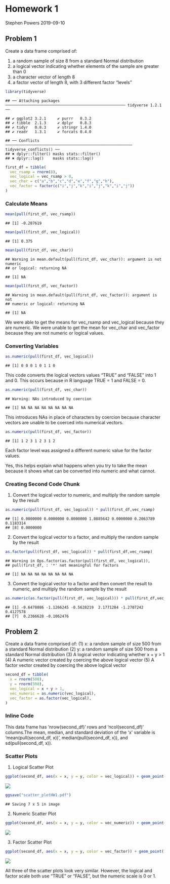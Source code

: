 Homework 1
================
Stephen Powers
2019-09-10

## Problem 1

Create a data frame comprised of:

1)  a random sample of size 8 from a standard Normal distribution
2)  a logical vector indicating whether elements of the sample are
    greater than 0
3)  a character vector of length 8
4)  a factor vector of length 8, with 3 different factor
    “levels”

<!-- end list -->

``` r
library(tidyverse)
```

    ## ── Attaching packages ───────────────────────────────────────────────────── tidyverse 1.2.1 ──

    ## ✔ ggplot2 3.2.1     ✔ purrr   0.3.2
    ## ✔ tibble  2.1.3     ✔ dplyr   0.8.3
    ## ✔ tidyr   0.8.3     ✔ stringr 1.4.0
    ## ✔ readr   1.3.1     ✔ forcats 0.4.0

    ## ── Conflicts ──────────────────────────────────────────────────────── tidyverse_conflicts() ──
    ## ✖ dplyr::filter() masks stats::filter()
    ## ✖ dplyr::lag()    masks stats::lag()

``` r
first_df = tibble(
  vec_rsamp = rnorm(8),
  vec_logical = vec_rsamp > 0,
  vec_char = c("a","b","c","d","e","f","g","h"),
  vec_factor = factor(c("i","j","k","i","j","k","i","j"))
)
```

### Calculate Means

``` r
mean(pull(first_df, vec_rsamp))
```

    ## [1] -0.287619

``` r
mean(pull(first_df, vec_logical))
```

    ## [1] 0.375

``` r
mean(pull(first_df, vec_char))
```

    ## Warning in mean.default(pull(first_df, vec_char)): argument is not numeric
    ## or logical: returning NA

    ## [1] NA

``` r
mean(pull(first_df, vec_factor))
```

    ## Warning in mean.default(pull(first_df, vec_factor)): argument is not
    ## numeric or logical: returning NA

    ## [1] NA

We were able to get the means for vec\_rsamp and vec\_logical because
they are numeric. We were unable to get the mean for vec\_char and
vec\_factor because they are not numeric or logical values.

### Converting Variables

``` r
as.numeric(pull(first_df, vec_logical))
```

    ## [1] 0 0 0 1 0 1 1 0

This code converts the logical vectors values “TRUE” and “FALSE” into 1
and 0. This occurs because in R language TRUE = 1 and FALSE = 0.

``` r
as.numeric(pull(first_df, vec_char)) 
```

    ## Warning: NAs introduced by coercion

    ## [1] NA NA NA NA NA NA NA NA

This introduces NAs in place of characters by coercion because character
vectors are unable to be coerced into numerical vectors.

``` r
as.numeric(pull(first_df, vec_factor))
```

    ## [1] 1 2 3 1 2 3 1 2

Each factor level was assigned a different numeric value for the factor
values.

Yes, this helps explain what happens when you try to take the mean
because it shows what can be converted into numeric and what cannot.

### Creating Second Code Chunk

1)  Convert the logical vector to numeric, and multiply the random
    sample by the
    result

<!-- end list -->

``` r
as.numeric(pull(first_df, vec_logical)) * pull(first_df,vec_rsamp) 
```

    ## [1] 0.0000000 0.0000000 0.0000000 1.0885642 0.0000000 0.2063789 0.1183314
    ## [8] 0.0000000

2)  Convert the logical vector to a factor, and multiply the random
    sample by the result

<!-- end list -->

``` r
as.factor(pull(first_df, vec_logical)) * pull(first_df,vec_rsamp) 
```

    ## Warning in Ops.factor(as.factor(pull(first_df, vec_logical)),
    ## pull(first_df, : '*' not meaningful for factors

    ## [1] NA NA NA NA NA NA NA NA

3)  Convert the logical vector to a factor and then convert the result
    to numeric, and multiply the random sample by the
result

<!-- end list -->

``` r
as.numeric(as.factor(pull(first_df, vec_logical))) * pull(first_df,vec_rsamp) 
```

    ## [1] -0.6478086 -1.1266245 -0.5628219  2.1771284 -1.2707242  0.4127578
    ## [7]  0.2366628 -0.1062476

## Problem 2

Create a data frame comprised of: (1) x: a random sample of size 500
from a standard Normal distribution (2) y: a random sample of size 500
from a standard Normal distribution (3) A logical vector indicating
whether x + y \> 1 (4) A numeric vector created by coercing the above
logical vector (5) A factor vector created by coercing the above logical
vector

``` r
second_df = tibble(
  x = rnorm(500),
  y = rnorm(500),
  vec_logical = x + y > 1,
  vec_numeric = as.numeric(vec_logical),
  vec_factor = as.factor(vec_logical),
)
```

### Inline Code

This data frame has ‘nrow(second\_df)’ rows and ‘ncol(second\_df)’
columns.The mean, median, and standard deviation of the ‘x’ variable is
‘mean(pull(second\_df, x))’, median(pull(second\_df, x)), and
sd(pull(second\_df, x)).

### Scatter Plots

1)  Logical Scatter Plot

<!-- end list -->

``` r
ggplot(second_df, aes(x = x, y = y, color = vec_logical)) + geom_point()
```

![](HW1_files/figure-gfm/scatter_plot-1.png)<!-- -->

``` r
ggsave("scatter_plotHW1.pdf")
```

    ## Saving 7 x 5 in image

2)  Numeric Scatter Plot

<!-- end list -->

``` r
ggplot(second_df, aes(x = x, y = y, color = vec_numeric)) + geom_point()
```

![](HW1_files/figure-gfm/scatter_plot2-1.png)<!-- -->

3)  Factor Scatter Plot

<!-- end list -->

``` r
ggplot(second_df, aes(x = x, y = y, color = vec_factor)) + geom_point()
```

![](HW1_files/figure-gfm/scatter_plot3-1.png)<!-- -->

All three of the scatter plots look very similar. However, the logical
and factor scale both use “TRUE” or “FALSE”, but the numeric scale is 0
or 1.
